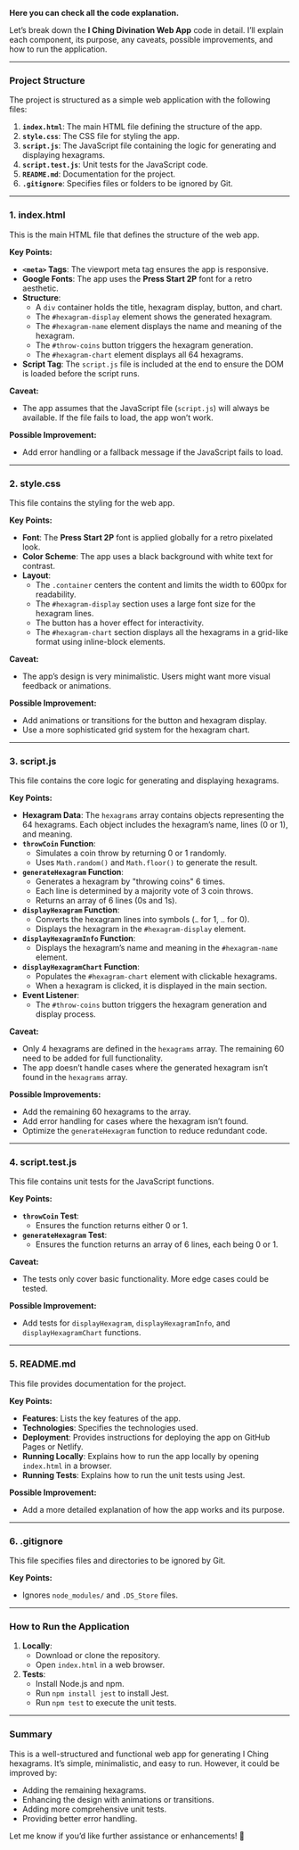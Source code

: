 **Here you can check all the code explanation.**

Let’s break down the **I Ching Divination Web App** code in detail. I’ll explain each component, its purpose, any caveats, possible improvements, and how to run the application.

---

### **Project Structure**
The project is structured as a simple web application with the following files:
1. **`index.html`**: The main HTML file defining the structure of the app.
2. **`style.css`**: The CSS file for styling the app.
3. **`script.js`**: The JavaScript file containing the logic for generating and displaying hexagrams.
4. **`script.test.js`**: Unit tests for the JavaScript code.
5. **`README.md`**: Documentation for the project.
6. **`.gitignore`**: Specifies files or folders to be ignored by Git.

---

### **1. index.html**
This is the main HTML file that defines the structure of the web app.

**Key Points:**
- **`<meta>` Tags**: The viewport meta tag ensures the app is responsive.
- **Google Fonts**: The app uses the **Press Start 2P** font for a retro aesthetic.
- **Structure**:
  - A `div` container holds the title, hexagram display, button, and chart.
  - The `#hexagram-display` element shows the generated hexagram.
  - The `#hexagram-name` element displays the name and meaning of the hexagram.
  - The `#throw-coins` button triggers the hexagram generation.
  - The `#hexagram-chart` element displays all 64 hexagrams.
- **Script Tag**: The `script.js` file is included at the end to ensure the DOM is loaded before the script runs.

**Caveat:**
- The app assumes that the JavaScript file (`script.js`) will always be available. If the file fails to load, the app won’t work.

**Possible Improvement:**
- Add error handling or a fallback message if the JavaScript fails to load.

---

### **2. style.css**
This file contains the styling for the web app.

**Key Points:**
- **Font**: The **Press Start 2P** font is applied globally for a retro pixelated look.
- **Color Scheme**: The app uses a black background with white text for contrast.
- **Layout**:
  - The `.container` centers the content and limits the width to 600px for readability.
  - The `#hexagram-display` section uses a large font size for the hexagram lines.
  - The button has a hover effect for interactivity.
  - The `#hexagram-chart` section displays all the hexagrams in a grid-like format using inline-block elements.

**Caveat:**
- The app’s design is very minimalistic. Users might want more visual feedback or animations.

**Possible Improvement:**
- Add animations or transitions for the button and hexagram display.
- Use a more sophisticated grid system for the hexagram chart.

---

### **3. script.js**
This file contains the core logic for generating and displaying hexagrams.

**Key Points:**
- **Hexagram Data**: The `hexagrams` array contains objects representing the 64 hexagrams. Each object includes the hexagram’s name, lines (0 or 1), and meaning.
- **`throwCoin` Function**:
  - Simulates a coin throw by returning 0 or 1 randomly.
  - Uses `Math.random()` and `Math.floor()` to generate the result.
- **`generateHexagram` Function**:
  - Generates a hexagram by "throwing coins" 6 times.
  - Each line is determined by a majority vote of 3 coin throws.
  - Returns an array of 6 lines (0s and 1s).
- **`displayHexagram` Function**:
  - Converts the hexagram lines into symbols (`⚊` for 1, `⚋` for 0).
  - Displays the hexagram in the `#hexagram-display` element.
- **`displayHexagramInfo` Function**:
  - Displays the hexagram’s name and meaning in the `#hexagram-name` element.
- **`displayHexagramChart` Function**:
  - Populates the `#hexagram-chart` element with clickable hexagrams.
  - When a hexagram is clicked, it is displayed in the main section.
- **Event Listener**:
  - The `#throw-coins` button triggers the hexagram generation and display process.

**Caveat:**
- Only 4 hexagrams are defined in the `hexagrams` array. The remaining 60 need to be added for full functionality.
- The app doesn’t handle cases where the generated hexagram isn’t found in the `hexagrams` array.

**Possible Improvements:**
- Add the remaining 60 hexagrams to the array.
- Add error handling for cases where the hexagram isn’t found.
- Optimize the `generateHexagram` function to reduce redundant code.

---

### **4. script.test.js**
This file contains unit tests for the JavaScript functions.

**Key Points:**
- **`throwCoin` Test**:
  - Ensures the function returns either 0 or 1.
- **`generateHexagram` Test**:
  - Ensures the function returns an array of 6 lines, each being 0 or 1.

**Caveat:**
- The tests only cover basic functionality. More edge cases could be tested.

**Possible Improvement:**
- Add tests for `displayHexagram`, `displayHexagramInfo`, and `displayHexagramChart` functions.

---

### **5. README.md**
This file provides documentation for the project.

**Key Points:**
- **Features**: Lists the key features of the app.
- **Technologies**: Specifies the technologies used.
- **Deployment**: Provides instructions for deploying the app on GitHub Pages or Netlify.
- **Running Locally**: Explains how to run the app locally by opening `index.html` in a browser.
- **Running Tests**: Explains how to run the unit tests using Jest.

**Possible Improvement:**
- Add a more detailed explanation of how the app works and its purpose.

---

### **6. .gitignore**
This file specifies files and directories to be ignored by Git.

**Key Points:**
- Ignores `node_modules/` and `.DS_Store` files.

---

### **How to Run the Application**
1. **Locally**:
   - Download or clone the repository.
   - Open `index.html` in a web browser.
2. **Tests**:
   - Install Node.js and npm.
   - Run `npm install jest` to install Jest.
   - Run `npm test` to execute the unit tests.

---

### **Summary**
This is a well-structured and functional web app for generating I Ching hexagrams. It’s simple, minimalistic, and easy to run. However, it could be improved by:
- Adding the remaining hexagrams.
- Enhancing the design with animations or transitions.
- Adding more comprehensive unit tests.
- Providing better error handling.

Let me know if you’d like further assistance or enhancements! 🚀